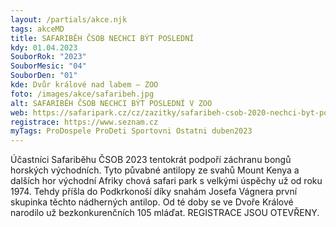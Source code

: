 ```yaml
---
layout: /partials/akce.njk
tags: akceMD
title: SAFARIBĚH ČSOB NECHCI BÝT POSLEDNÍ
kdy: 01.04.2023
SouborRok: "2023"
SouborMesic: "04"
SouborDen: "01"
kde: Dvůr králové nad labem – ZOO
foto: /images/akce/safaribeh.jpg
alt: SAFARIBĚH ČSOB NECHCI BÝT POSLEDNÍ V ZOO
web: https://safaripark.cz/cz/zazitky/safaribeh-csob-2020-nechci-byt-posledni?fbclid=IwAR2zKGZSr54aPD2qtHzNFWHP0rCROka8QtPpxgLDO2srN5bewBqtGwcBOok
registrace: https://www.seznam.cz
myTags: ProDospele ProDeti Sportovni Ostatni duben2023
---
```


Účastníci Safariběhu ČSOB 2023 tentokrát podpoří záchranu bongů horských východních. Tyto půvabné antilopy ze svahů Mount Kenya a dalších hor východní Afriky chová safari park s velkými úspěchy už od roku 1974. Tehdy příšla do Podkrkonoší díky snahám Josefa Vágnera první skupinka těchto nádherných antilop. Od té doby se ve Dvoře Králové narodilo už bezkonkurenčních 105 mláďat. REGISTRACE JSOU OTEVŘENY.